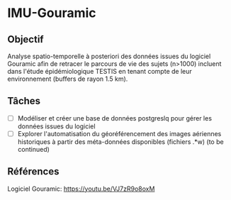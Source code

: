 # IMU-Gouramic
## Objectif
Analyse spatio-temporelle à posteriori des données issues du logiciel Gouramic afin de retracer le parcours de vie des sujets (n>1000) incluent dans l'étude épidémiologique TESTIS en tenant compte de leur environnement (buffers de rayon 1.5 km).

## Tâches
- [ ] Modéliser et créer une base de données postgreslq pour gérer les données issues du logiciel
- [ ] Explorer l'automatisation du géoréférencement des images aériennes historiques à partir des méta-données disponibles (fichiers .*w)
(to be continued)

## Références
Logiciel Gouramic: https://youtu.be/VJ7zR9o8oxM
